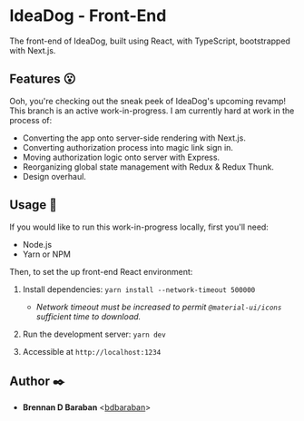 # IdeaDog - Front-End

The front-end of IdeaDog, built using React, with TypeScript, bootstrapped with Next.js.

## Features :open_mouth:

Ooh, you're checking out the sneak peek of IdeaDog's upcoming revamp! This branch is an active work-in-progress. I am currently hard at work in the process of:

- Converting the app onto server-side rendering with Next.js.
- Converting authorization process into magic link sign in.
- Moving authorization logic onto server with Express.
- Reorganizing global state management with Redux & Redux Thunk.
- Design overhaul.

## Usage :running:

If you would like to run this work-in-progress locally, first you'll need:

- Node.js
- Yarn or NPM

Then, to set the up front-end React environment:

1. Install dependencies: `yarn install --network-timeout 500000`

   - _Network timeout must be increased to permit `@material-ui/icons` sufficient time to download._

2. Run the development server: `yarn dev`
3. Accessible at `http://localhost:1234`

## Author :black_nib:

- **Brennan D Baraban** <[bdbaraban](https://github.com/bdbaraban)>
